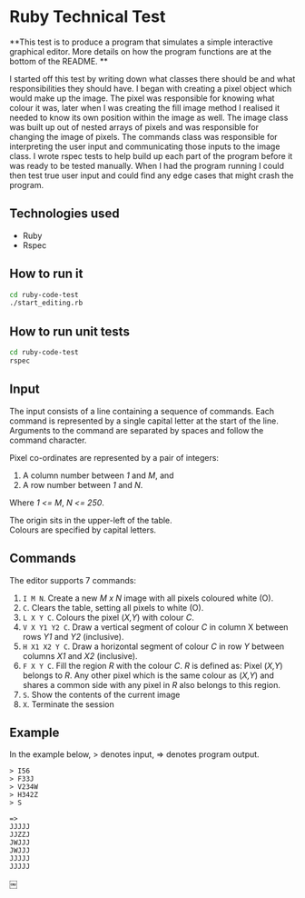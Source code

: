 # Ruby Technical Test  

**This test is to produce a program that simulates a simple interactive graphical editor. More details on how the program functions are at the bottom of the README. **

I started off this test by writing down what classes there should be and what responsibilities they should have. I began with creating a pixel object which would make up the image. The pixel was responsible for knowing what colour it was,  later when I was creating the fill image method I realised it needed to know its own position within the image as well. The image class was built up out of nested arrays of pixels and was responsible for changing the image of pixels. The commands class was responsible for interpreting the user input and communicating those inputs to the image class.
I wrote rspec tests to help build up each part of the program before it was ready to be tested manually. When I had the program running I could then test true user input and could find any edge cases that might crash the program.


Technologies used
----
- Ruby
- Rspec

How to run it
----
```sh
cd ruby-code-test
./start_editing.rb
```

How to run unit tests
----
```sh
cd ruby-code-test
rspec
```

## Input

The input consists of a line containing a sequence of commands. Each command is represented by a single capital letter at the start of the line. 
Arguments to the command are separated by spaces and follow the command character.

Pixel co-ordinates are represented by a pair of integers: 

1. A column number between _1_ and _M_, and 
2. A row number between _1_ and _N_. 

Where _1 <= M_, _N <= 250_. 

The origin sits in the upper-left of the table.  
Colours are specified by capital letters. 

## Commands

The editor supports 7 commands:

1. `I M N`. Create a new _M x N_ image with all pixels coloured white (O).
2. `C`. Clears the table, setting all pixels to white (O).
3. `L X Y C`. Colours the pixel (_X,Y_) with colour _C_.
4. `V X Y1 Y2 C`. Draw a vertical segment of colour _C_ in column X between rows _Y1_ and _Y2_ (inclusive).
5. `H X1 X2 Y C`. Draw a horizontal segment of colour _C_ in row _Y_ between columns _X1_ and _X2_ (inclusive).
6. `F X Y C`. Fill the region _R_ with the colour _C_. _R_ is defined as: Pixel (_X,Y_) belongs to _R_. Any other pixel which is the same colour as (_X,Y_) and shares a common side with any pixel in _R_ also belongs to this region.
7. `S`. Show the contents of the current image
8. `X`. Terminate the session

## Example

In the example below, > denotes input, => denotes program output.

```
> I56 
> F33J 
> V234W 
> H342Z 
> S

=>
JJJJJ
JJZZJ
JWJJJ
JWJJJ
JJJJJ
JJJJJ
```


￼
